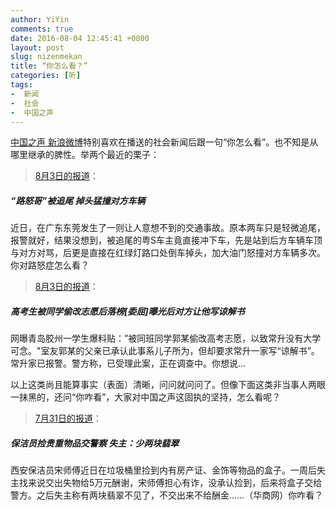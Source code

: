 ```yaml
---
author: YiYin
comments: true
date: 2016-08-04 12:45:41 +0800
layout: post
slug: nizenmekan
title: “你怎么看？”
categories: [听]
tags:
-  新闻
-  社会
-  中国之声
---
```


<div class="commentsonquote">
        <div class="yiyin">
        <a href="http://weibo.com/cnrzgzs" target="_blank">中国之声 新浪微博</a>特别喜欢在播送的社会新闻后跟一句“你怎么看”。也不知是从哪里继承的脾性。举两个最近的栗子：
        </div>
</div>

<blockquote><a href="http://weibo.com/1699540307/E1RfyqC1t">8月3日的报道</a>：</blockquote>

##### “路怒哥”被追尾 掉头猛撞对方车辆

近日，在广东东莞发生了一则让人意想不到的交通事故。原本两车只是轻微追尾，报警就好，结果没想到，被追尾的粤S车主竟直接冲下车，先是站到后方车辆车顶与对方对骂，后更是直接在红绿灯路口处倒车掉头，加大油门怒撞对方车辆多次。你对路怒症怎么看？

<blockquote><a href="http://weibo.com/1699540307/E1QP9r7Hq">8月3日的报道</a>：</blockquote>

##### 高考生被同学偷改志愿后落榜[委屈]曝光后对方让他写谅解书

网曝青岛胶州一学生爆料贴：”被同班同学郭某偷改高考志愿，以致常升没有大学可念。"室友郭某的父亲已承认此事系儿子所为，但却要求常升一家写“谅解书”。常升家已报警。警方称，已受理此案，正在调查中。你想说...

<div class="commentsonquote">
        <div class="yiyin">
       以上这类尚且能算事实（表面）清晰，问问就问问了。但像下面这类非当事人两眼一抹黑的，还问“你咋看”，大家对中国之声这固执的坚持，怎么看呢？
        </div>
</div>

<blockquote><a href="http://weibo.com/1699540307/E1g1LAlgx" target="_blank">7月31日的报道</a>：</blockquote>

##### 保洁员捡贵重物品交警察 失主：少两块翡翠

西安保洁员宋师傅近日在垃圾桶里捡到内有房产证、金饰等物品的盒子。一周后失主找来说交出失物给5万元酬谢，宋师傅担心有诈，没承认捡到，后来将盒子交给警方。之后失主称有两块翡翠不见了，不交出来不给酬金......（华商网）你咋看？
